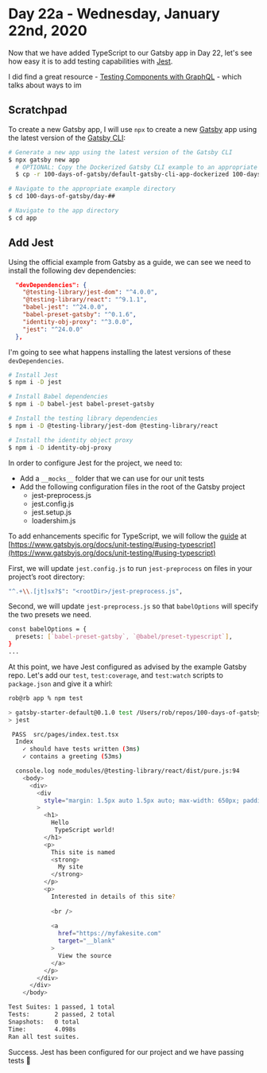 # Day 22a - Wednesday, January 22nd, 2020

Now that we have added TypeScript to our Gatsby app in Day 22, let's see how easy it is to add testing capabilities with [Jest](https://jestjs.io).

I did find a great resource - [Testing Components with GraphQL](https://github.com/gatsbyjs/gatsby/blob/master/docs/docs/testing-components-with-graphql.md) - which talks about ways to im

## Scratchpad

To create a new Gatsby app, I will use `npx` to create a new [Gatsby](https://www.gatsbyjs.com) app using the latest version of the [Gatsby CLI](https://www.gatsbyjs.com):

```sh
# Generate a new app using the latest version of the Gatsby CLI
$ npx gatsby new app
  # OPTIONAL: Copy the Dockerized Gatsby CLI example to an appropriate folder for a faster starting point
  $ cp -r 100-days-of-gatsby/default-gatsby-cli-app-dockerized 100-days-of-gatsby/day-##

# Navigate to the appropriate example directory
$ cd 100-days-of-gatsby/day-##

# Navigate to the app directory
$ cd app
```

## Add Jest

Using the official example from Gatsby as a guide, we can see we need to install the following dev dependencies:

```json
  "devDependencies": {
    "@testing-library/jest-dom": "^4.0.0",
    "@testing-library/react": "^9.1.1",
    "babel-jest": "^24.0.0",
    "babel-preset-gatsby": "^0.1.6",
    "identity-obj-proxy": "^3.0.0",
    "jest": "^24.0.0"
  },
```

I'm going to see what happens installing the latest versions of these `devDependencies`.

```sh
# Install Jest
$ npm i -D jest

# Install Babel dependencies
$ npm i -D babel-jest babel-preset-gatsby

# Install the testing library dependencies
$ npm i -D @testing-library/jest-dom @testing-library/react

# Install the identity object proxy
$ npm i -D identity-obj-proxy
```

In order to configure Jest for the project, we need to:

+ Add a `__mocks__` folder that we can use for our unit tests
+ Add the following configuration files in the root of the Gatsby project
  + jest-preprocess.js
  + jest.config.js
  + jest.setup.js
  + loadershim.js

To add enhancements specific for TypeScript, we will follow the [guide](https://www.gatsbyjs.org/docs/unit-testing/#using-typescript) at [https://www.gatsbyjs.org/docs/unit-testing/#using-typescript](https://www.gatsbyjs.org/docs/unit-testing/#using-typescript)

First, we will update `jest.config.js` to run `jest-preprocess` on files in your project’s root directory:

```sh
"^.+\\.[jt]sx?$": "<rootDir>/jest-preprocess.js",
```

Second, we will update `jest-preprocess.js` so that `babelOptions` will specify the two presets we need.

```sh
const babelOptions = {
  presets: [`babel-preset-gatsby`, `@babel/preset-typescript`],
}
...
```

At this point, we have Jest configured as advised by the example Gatsby repo. Let's add our `test`, `test:coverage`, and `test:watch` scripts to `package.json` and give it a whirl:

```sh
rob@rb app % npm test

> gatsby-starter-default@0.1.0 test /Users/rob/repos/100-days-of-gatsby/100-days-of-gatsby/day-22a/app
> jest

 PASS  src/pages/index.test.tsx
  Index
    ✓ should have tests written (3ms)
    ✓ contains a greeting (53ms)

  console.log node_modules/@testing-library/react/dist/pure.js:94
    <body>
      <div>
        <div
          style="margin: 1.5px auto 1.5px auto; max-width: 650px; padding-left: 0.75px; padding-right: 0.75px;"
        >
          <h1>
            Hello
             TypeScript world!
          </h1>
          <p>
            This site is named 
            <strong>
              My site
            </strong>
          </p>
          <p>
            Interested in details of this site?
             
            <br />
             
            <a
              href="https://myfakesite.com"
              target="__blank"
            >
              View the source
            </a>
          </p>
        </div>
      </div>
    </body>

Test Suites: 1 passed, 1 total
Tests:       2 passed, 2 total
Snapshots:   0 total
Time:        4.098s
Ran all test suites.
```

Success. Jest has been configured for our project and we have passing tests 💯
